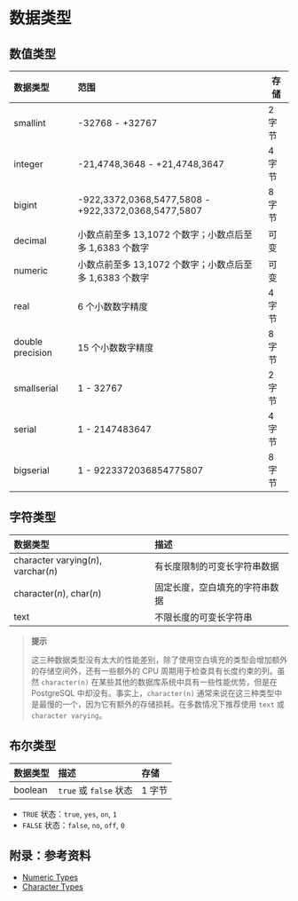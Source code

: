 # 数据类型

## 数值类型

| 数据类型         | 范围                                                    | 存储   |
| :--------------- | :------------------------------------------------------ | ------ |
| smallint         | -32768 - +32767                                         | 2 字节 |
| integer          | -21,4748,3648 - +21,4748,3647                           | 4 字节 |
| bigint           | -922,3372,0368,5477,5808 - +922,3372,0368,5477,5807     | 8 字节 |
| decimal          | 小数点前至多 13,1072 个数字；小数点后至多 1,6383 个数字 | 可变   |
| numeric          | 小数点前至多 13,1072 个数字；小数点后至多 1,6383 个数字 | 可变   |
| real             | 6 个小数数字精度                                        | 4 字节 |
| double precision | 15 个小数数字精度                                       | 8 字节 |
| smallserial      | 1 - 32767                                               | 2 字节 |
| serial           | 1 - 2147483647                                          | 4 字节 |
| bigserial        | 1 - 9223372036854775807                                 | 8 字节 |

## 字符类型

| 数据类型                             | 描述                           |
| :----------------------------------- | :----------------------------- |
| character varying(*n*), varchar(*n*) | 有长度限制的可变长字符串数据   |
| character(*n*), char(*n*)            | 固定长度，空白填充的字符串数据 |
| text                                 | 不限长度的可变长字符串         |

> **提示**
>
> 这三种数据类型没有太大的性能差别，除了使用空白填充的类型会增加额外的存储空间外，还有一些额外的 CPU 周期用于检查具有长度约束的列。虽然 `character(n)` 在某些其他的数据库系统中具有一些性能优势，但是在 PostgreSQL 中却没有。事实上，`character(n)` 通常来说在这三种类型中是最慢的一个，因为它有额外的存储损耗。在多数情况下推荐使用 `text` 或 `character varying`。

## 布尔类型

| 数据类型 | 描述                   | 存储   |
| :------- | :--------------------- | :----- |
| boolean  | `true` 或 `false` 状态 | 1 字节 |

- `TRUE` 状态：`true`, `yes`, `on`, `1`
- `FALSE` 状态：`false`, `no`, `off`, `0`

## 附录：参考资料

- [Numeric Types](https://www.postgresql.org/docs/11/datatype-numeric.html)
- [Character Types](https://www.postgresql.org/docs/11/datatype-character.html)
